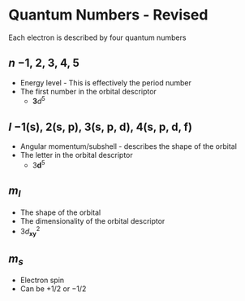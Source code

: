 # Quantum Numbers - Revised

Each electron is described by four quantum numbers

## $n$ −1, 2, 3, 4, 5

* Energy level - This is  effectively the period number
* The first number in the orbital descriptor
  * $\textbf{3}d^5$

## $l$ −1(s), 2(s, p), 3(s, p, d), 4(s, p, d, f)

* Angular momentum/subshell - describes the shape of the orbital
* The letter in the orbital descriptor
  * $3\textbf{d}^5$

## $m_l$

* The shape of the orbital
* The dimensionality of the orbital descriptor
* $3d_{\textbf{xy}}^2$

## $m_s$

* Electron spin
* Can be +1/2  or  −1/2

